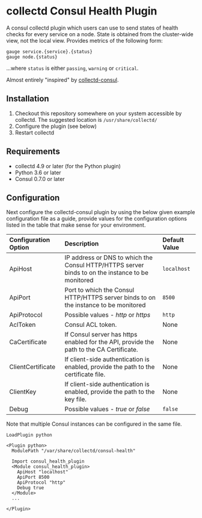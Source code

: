 # collectd Consul Health Plugin

A consul collectd plugin which users can use to send states of health checks for every service on a node. State is obtained from the cluster-wide view, not the local view. Provides metrics of the following form:

```
gauge service.{service}.{status}
gauge node.{status}
```

...where `status` is either `passing`, `warning` or `critical`.

Almost entirely "inspired" by [collectd-consul](https://github.com/signalfx/collectd-consul).

## Installation

1. Checkout this repository somewhere on your system accessible by collectd. The suggested location is `/usr/share/collectd/`
1. Configure the plugin (see below)
1. Restart collectd

## Requirements

* collectd 4.9 or later (for the Python plugin)
* Python 3.6 or later
* Consul 0.7.0 or later

## Configuration

Next configure the collectd-consul plugin by using the below given example configuration file as a guide, provide values for the configuration options listed in the table that make sense for your environment.

**Configuration Option** | **Description** | **Default Value**
:------------------------|:----------------|:------------------
ApiHost	| IP address or DNS to which the Consul HTTP/HTTPS server binds to on the instance to be monitored | `localhost`
ApiPort |	Port to which the Consul HTTP/HTTPS server binds to on the instance to be monitored |	`8500`
ApiProtocol | Possible values - *http* or *https*	| `http`
AclToken | Consul ACL token. | None
CaCertificate | If Consul server has https enabled for the API, provide the path to the CA Certificate. | None
ClientCertificate | If client-side authentication is enabled, provide the path to the certificate file. | None
ClientKey | If client-side authentication is enabled, provide the path to the key file. | None
Debug | Possible values - *true* or *false*<br> | `false`

Note that multiple Consul instances can be configured in the same file.

```
LoadPlugin python

<Plugin python>
  ModulePath "/var/share/collectd/consul-health"

  Import consul_health_plugin
  <Module consul_health_plugin>
    ApiHost "localhost"
    ApiPort 8500
    ApiProtocol "http"
    Debug true
  </Module>
  ...

</Plugin>
```
